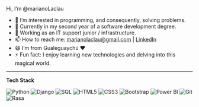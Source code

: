Hi, I’m @marianoLaclau
- 👀 I’m interested in programming, and consequently, solving problems.
- 🌱 Currently in my second year of a software development degree.
- 💼 Working as an IT support junior / infrastructure.
- 📫 How to reach me: marianolaclau@gmail.com | [LinkedIn](https://www.linkedin.com/in/marianolaclau/)  
- 😄 I’m from Gualeguaychú ❤️
- ⚡ Fun fact: I enjoy learning new technologies and delving into this magical world.

___

**Tech Stack**

![Python](https://img.shields.io/badge/Python-3776AB?style=for-the-badge&logo=python&logoColor=white)
![Django](https://img.shields.io/badge/Django-092E20?style=for-the-badge&logo=django&logoColor=white)
![SQL](https://img.shields.io/badge/SQL-4479A1?style=for-the-badge&logo=postgresql&logoColor=white)
![HTML5](https://img.shields.io/badge/HTML5-E34F26?style=for-the-badge&logo=html5&logoColor=white)
![CSS3](https://img.shields.io/badge/CSS3-1572B6?style=for-the-badge&logo=css3&logoColor=white)
![Bootstrap](https://img.shields.io/badge/Bootstrap-563D7C?style=for-the-badge&logo=bootstrap&logoColor=white)
![Power BI](https://img.shields.io/badge/Power%20BI-F2C811?style=for-the-badge&logo=power-bi&logoColor=white)
![Git](https://img.shields.io/badge/Git-F05032?style=for-the-badge&logo=git&logoColor=white)
![Rasa](https://img.shields.io/badge/Rasa-5A67D8?style=for-the-badge&logo=rasa&logoColor=white)





<!---
marianoLaclau/marianoLaclau is a ✨ special ✨ repository because its `README.md` (this file) appears on your GitHub profile.
You can click the Preview link to take a look at your changes.
--->
